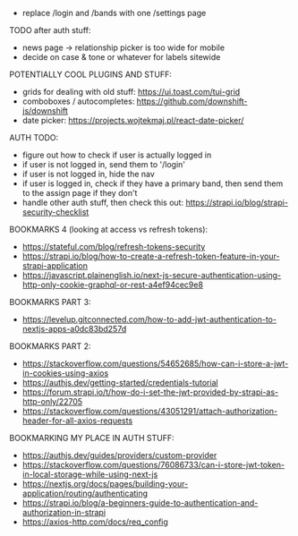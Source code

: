- replace /login and /bands with one /settings page


TODO after auth stuff:
- news page -> relationship picker is too wide for mobile
- decide on case & tone or whatever for labels sitewide


POTENTIALLY COOL PLUGINS AND STUFF:
- grids for dealing with old stuff: https://ui.toast.com/tui-grid
- comboboxes / autocompletes: https://github.com/downshift-js/downshift
- date picker: https://projects.wojtekmaj.pl/react-date-picker/

















AUTH TODO:

<!-- - successful form submission moves user to '/' -->
<!-- - unsuccessful form submission shows error message -->
- figure out how to check if user is actually logged in
- if user is not logged in, send them to '/login'
- if user is not logged in, hide the nav
- if user is logged in, check if they have a primary band, then send them to the assign page if they don't
- handle other auth stuff, then check this out: https://strapi.io/blog/strapi-security-checklist


BOOKMARKS 4 (looking at access vs refresh tokens):
- https://stateful.com/blog/refresh-tokens-security
- https://strapi.io/blog/how-to-create-a-refresh-token-feature-in-your-strapi-application
- https://javascript.plainenglish.io/next-js-secure-authentication-using-http-only-cookie-graphql-or-rest-a4ef94cec9e8

BOOKMARKS PART 3:
- https://levelup.gitconnected.com/how-to-add-jwt-authentication-to-nextjs-apps-a0dc83bd257d

BOOKMARKS PART 2:
- https://stackoverflow.com/questions/54652685/how-can-i-store-a-jwt-in-cookies-using-axios
- https://authjs.dev/getting-started/credentials-tutorial
- https://forum.strapi.io/t/how-do-i-set-the-jwt-provided-by-strapi-as-http-only/22705
- https://stackoverflow.com/questions/43051291/attach-authorization-header-for-all-axios-requests

BOOKMARKING MY PLACE IN AUTH STUFF:
- https://authjs.dev/guides/providers/custom-provider
- https://stackoverflow.com/questions/76086733/can-i-store-jwt-token-in-local-storage-while-using-next-js
- https://nextjs.org/docs/pages/building-your-application/routing/authenticating
- https://strapi.io/blog/a-beginners-guide-to-authentication-and-authorization-in-strapi
- https://axios-http.com/docs/req_config